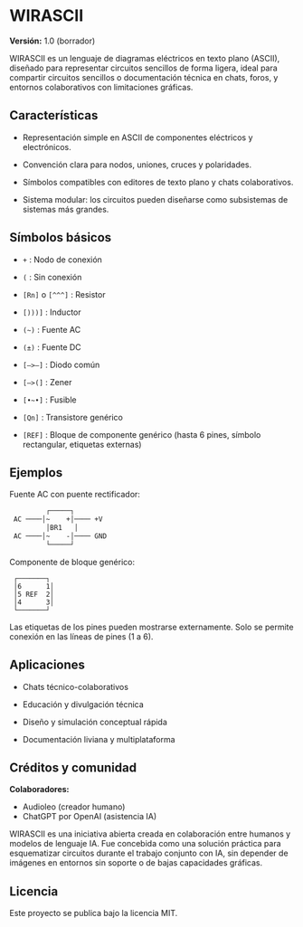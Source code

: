 # WIRASCII
**Versión:** 1.0 (borrador)

WIRASCII es un lenguaje de diagramas eléctricos en texto plano (ASCII), diseñado para representar circuitos sencillos de forma ligera, ideal para compartir circuitos sencillos o documentación técnica en chats, foros, y entornos colaborativos con limitaciones gráficas.

## Características

- Representación simple en ASCII de componentes eléctricos y electrónicos.

- Convención clara para nodos, uniones, cruces y polaridades.

- Símbolos compatibles con editores de texto plano y chats colaborativos.

- Sistema modular: los circuitos pueden diseñarse como subsistemas de sistemas más grandes.


## Símbolos básicos

- `+` : Nodo de conexión

- `(` : Sin conexión

- `[Rn]` o `[^^^]` : Resistor

- `[)))]` : Inductor

- `(~)` : Fuente AC

- `(±)` : Fuente DC

- `[—>—]` : Diodo común

- `[—>(]` : Zener

- `[•~•]` : Fusible

- `[Qn]` : Transistore genérico

- `[REF]` : Bloque de componente genérico (hasta 6 pines, símbolo rectangular, etiquetas externas)

## Ejemplos

Fuente AC con puente rectificador:
```txt
         ┌─────┐
 AC ────│~    +│──── +V
         │BR1   │
 AC ────│~    -│──── GND
         └─────┘
```

Componente de bloque genérico:
```wrirascii
 ┌───────┐
 │6      1│
 │5 REF  2│
 │4      3│
 └───────┘
```
Las etiquetas de los pines pueden mostrarse externamente. Solo se permite conexión en las líneas de pines (1 a 6).

## Aplicaciones

- Chats técnico-colaborativos

- Educación y divulgación técnica

- Diseño y simulación conceptual rápida

- Documentación liviana y multiplataforma

## Créditos y comunidad
 
**Colaboradores:**
- Audioleo (creador humano)
- ChatGPT por OpenAI (asistencia IA)

WIRASCII es una iniciativa abierta creada en colaboración entre humanos y modelos de lenguaje IA. Fue concebida como una solución práctica para esquematizar circuitos durante el trabajo conjunto con IA, sin depender de imágenes en entornos sin soporte o de bajas capacidades gráficas.

## Licencia

Este proyecto se publica bajo la licencia MIT.
